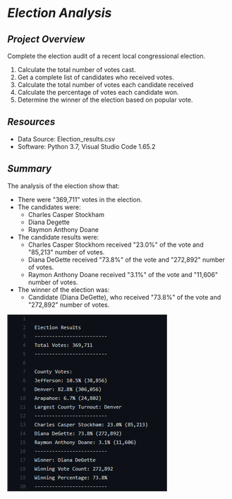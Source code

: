 # ***Election Analysis***
## *Project Overview*
Complete the election audit of a recent local congressional election. 

1. Calculate the total number of votes cast.
2. Get a complete list of candidates who received votes.
3. Calculate the total number of votes each candidate received
4. Calculate the percentage of votes each candidate won.
5. Determine the winner of the election based on popular vote.

## *Resources*
- Data Source: Election_results.csv
- Software: Python 3.7, Visual Studio Code 1.65.2

## *Summary*
The analysis of the election show that:
- There were "369,711" votes in the election.
- The candidates were:
    - Charles Casper Stockham
    - Diana Degette
    - Raymon Anthony Doane
- The candidate results were:
    - Charles Casper Stockhom received "23.0%" of the vote and "85,213" number of votes.
    - Diana DeGette received "73.8%" of the vote and "272,892" number of votes.
    - Raymon Anthony Doane received "3.1%" of the vote and "11,606" number of votes.
- The winner of the election was:
    - Candidate (Diana DeGette), who received "73.8%" of the vote and "272,892" number of votes.

![](https://github.com/AJMnd/Election_Analysis/blob/main/analysis/results%20txt.png?raw=true)



 
